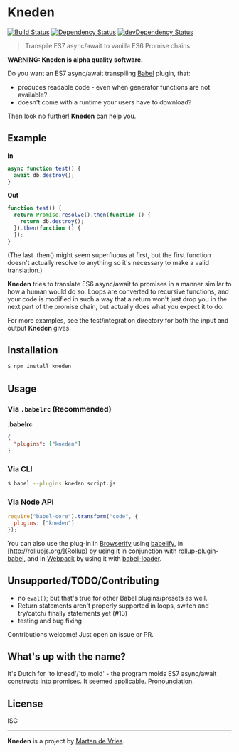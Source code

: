 Kneden
======

[![Build Status](https://travis-ci.org/marten-de-vries/kneden.svg?branch=master)](https://travis-ci.org/marten-de-vries/kneden)
[![Dependency Status](https://david-dm.org/marten-de-vries/kneden.svg)](https://david-dm.org/marten-de-vries/kneden)
[![devDependency Status](https://david-dm.org/marten-de-vries/kneden/dev-status.svg)](https://david-dm.org/marten-de-vries/kneden#info=devDependencies)

> Transpile ES7 async/await to vanilla ES6 Promise chains

**WARNING: Kneden is alpha quality software.**

Do you want an ES7 async/await transpiling [Babel](https://babeljs.io/) plugin, that:

- produces readable code - even when generator functions are not available?
- doesn't come with a runtime your users have to download?

Then look no further! **Kneden** can help you.

## Example

**In**

```js
async function test() {
  await db.destroy();
}
```

**Out**

```js
function test() {
  return Promise.resolve().then(function () {
    return db.destroy();
  }).then(function () {
  });
}
```

(The last .then() might seem superfluous at first, but the first function
doesn't actually resolve to anything so it's necessary to make a valid
translation.)

**Kneden** tries to translate ES6 async/await to promises in a manner similar to
how a human would do so. Loops are converted to recursive functions, and your
code is modified in such a way that a return won't just drop you in the next
part of the promise chain, but actually does what you expect it to do.

For more examples, see the test/integration directory for both the input and
output **Kneden** gives.

## Installation

```sh
$ npm install kneden
```

## Usage

### Via `.babelrc` (Recommended)

**.babelrc**

```json
{
  "plugins": ["kneden"]
}
```

### Via CLI

```sh
$ babel --plugins kneden script.js
```

### Via Node API

```javascript
require("babel-core").transform("code", {
  plugins: ["kneden"]
});
```

You can also use the plug-in in [Browserify](http://browserify.org/) using [babelify](https://github.com/babel/babelify), in [http://rollupjs.org/](Rollup)
by using it in conjunction with
[rollup-plugin-babel](https://github.com/rollup/rollup-plugin-babel), and in
[Webpack](https://webpack.github.io/) by using it with
[babel-loader](https://github.com/babel/babel-loader).

Unsupported/TODO/Contributing
-----------------------------

- no ``eval()``; but that's true for other Babel plugins/presets as well.
- Return statements aren't properly supported in loops, switch and try/catch/
  finally statements yet (#13)
- testing and bug fixing

Contributions welcome! Just open an issue or PR.

What's up with the name?
------------------------

It's Dutch for 'to knead'/'to mold' - the program molds ES7 async/await
constructs into promises. It seemed applicable. [Pronounciation](https://upload.wikimedia.org/wikipedia/commons/0/0e/Nl-kneden.ogg).

License
-------

ISC

---

**Kneden** is a project by [Marten de Vries](https://ma.rtendevri.es/).
